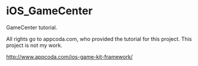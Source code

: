 # iOS_GameCenter
GameCenter tutorial.  

All rights go to appcoda.com, who provided the tutorial for this project.  This project is not my work.

http://www.appcoda.com/ios-game-kit-framework/

